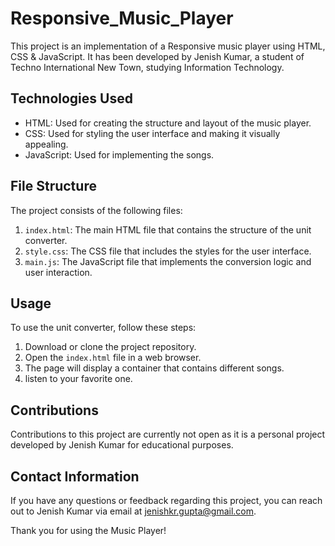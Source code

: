 # Responsive_Music_Player

This project is an implementation of a Responsive music player using HTML, CSS & JavaScript. It has been developed by Jenish Kumar, a student of Techno International New Town, studying Information Technology.

## Technologies Used

- HTML: Used for creating the structure and layout of the music player.
- CSS: Used for styling the user interface and making it visually appealing.
- JavaScript: Used for implementing the songs.

## File Structure

The project consists of the following files:

1. `index.html`: The main HTML file that contains the structure of the unit converter.
2. `style.css`: The CSS file that includes the styles for the user interface.
3. `main.js`: The JavaScript file that implements the conversion logic and user interaction.

## Usage

To use the unit converter, follow these steps:

1. Download or clone the project repository.
2. Open the `index.html` file in a web browser.
3. The page will display a container that contains different songs.
4. listen to your favorite one.

## Contributions

Contributions to this project are currently not open as it is a personal project developed by Jenish Kumar for educational purposes.

## Contact Information

If you have any questions or feedback regarding this project, you can reach out to Jenish Kumar via email at [jenishkr.gupta@gmail.com](mailto:jenishkr.gupta@gmail.com).

Thank you for using the Music Player!
